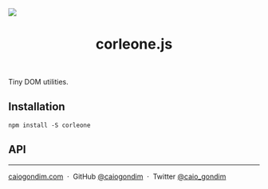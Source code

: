 <img src="https://cdn.rawgit.com/caiogondim/corleone.js/master/logo/logo.svg">

<h1 align="center">corleone.js</h1>

<br>

Tiny DOM utilities.

## Installation

```
npm install -S corleone
```

## API

---

[caiogondim.com](https://caiogondim.com) &nbsp;&middot;&nbsp;
GitHub [@caiogondim](https://github.com/caiogondim) &nbsp;&middot;&nbsp;
Twitter [@caio_gondim](https://twitter.com/caio_gondim)
